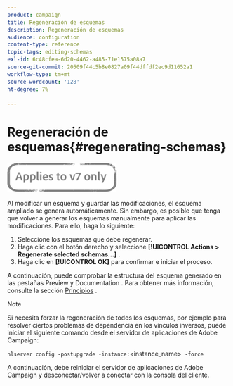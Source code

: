```yaml
---
product: campaign
title: Regeneración de esquemas
description: Regeneración de esquemas
audience: configuration
content-type: reference
topic-tags: editing-schemas
exl-id: 6c48cfea-6d20-4462-a485-71e1575a08a7
source-git-commit: 20509f44c5b8e0827a09f44dffdf2ec9d11652a1
workflow-type: tm+mt
source-wordcount: '128'
ht-degree: 7%

---
```


# Regeneración de esquemas{#regenerating-schemas}

![](../../assets/v7-only.svg)

Al modificar un esquema y guardar las modificaciones, el esquema ampliado se genera automáticamente. Sin embargo, es posible que tenga que volver a generar los esquemas manualmente para aplicar las modificaciones. Para ello, haga lo siguiente:

1. Seleccione los esquemas que debe regenerar.
1. Haga clic con el botón derecho y seleccione **[!UICONTROL Actions > Regenerate selected schemas...]** .
1. Haga clic en **[!UICONTROL OK]** para confirmar e iniciar el proceso.

A continuación, puede comprobar la estructura del esquema generado en las pestañas Preview y Documentation . Para obtener más información, consulte la sección [Principios](../../configuration/using/data-schemas.md#principles) .

>[!NOTE]
>
>Si necesita forzar la regeneración de todos los esquemas, por ejemplo para resolver ciertos problemas de dependencia en los vínculos inversos, puede iniciar el siguiente comando desde el servidor de aplicaciones de Adobe Campaign:
>
> `nlserver config -postupgrade -instance:`&lt;instance_name>` -force`
>
>A continuación, debe reiniciar el servidor de aplicaciones de Adobe Campaign y desconectar/volver a conectar con la consola del cliente.
